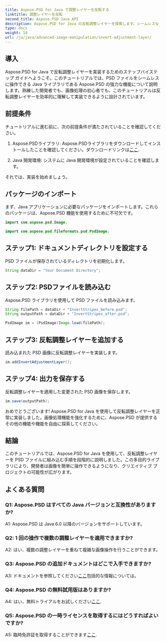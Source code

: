 ```yaml
---
title: Aspose.PSD for Java で調整レイヤーを反転する
linktitle: 調整レイヤーを反転
second_title: Aspose.PSD Java API
description: Aspose.PSD for Java の反転調整レイヤーを探索します。シームレスな PSD ファイル操作のための強力な Java ライブラリです。
type: docs
weight: 14
url: /ja/java/advanced-image-manipulation/invert-adjustment-layer/
---
```

## 導入

Aspose.PSD for Java で反転調整レイヤーを実装するためのステップバイステップ ガイドへようこそ。このチュートリアルでは、PSD ファイルをシームレスに操作できる Java ライブラリである Aspose.PSD の強力な機能について説明します。熟練した開発者でも、画像処理の初心者でも、このチュートリアルは反転調整レイヤーを効率的に理解して実装できるように設計されています。

## 前提条件

チュートリアルに進む前に、次の前提条件が満たされていることを確認してください。

1. Aspose.PSDライブラリ: Aspose.PSDライブラリをダウンロードしてインストールしたことを確認してください。ダウンロードリンクは[ここ](https://releases.aspose.com/psd/java/).

2. Java 開発環境: システムに Java 開発環境が設定されていることを確認します。

それでは、実装を始めましょう。

## パッケージのインポート

まず、Java アプリケーションに必要なパッケージをインポートします。これらのパッケージは、Aspose.PSD 機能を使用するために不可欠です。

```java
import com.aspose.psd.Image;

import com.aspose.psd.fileformats.psd.PsdImage;
```

## ステップ1: ドキュメントディレクトリを設定する

PSD ファイルが保存されているディレクトリを初期化します。

```java
String dataDir = "Your Document Directory";
```

## ステップ2: PSDファイルを読み込む

Aspose.PSD ライブラリを使用して PSD ファイルを読み込みます。

```java
String filePath = dataDir + "InvertStripes_before.psd";
String outputPath = dataDir + "InvertStripes_after.psd";

PsdImage im = (PsdImage)Image.load(filePath);
```

## ステップ3: 反転調整レイヤーを追加する

読み込まれた PSD 画像に反転調整レイヤーを実装します。

```java
im.addInvertAdjustmentLayer();
```

## ステップ4: 出力を保存する

反転調整レイヤーを適用した変更された PSD 画像を保存します。

```java
im.save(outputPath);
```

おめでとうございます! Aspose.PSD for Java を使用して反転調整レイヤーを正常に実装しました。画像処理機能を強化するために、Aspose.PSD が提供するその他の機能や機能を自由に探索してください。

## 結論

このチュートリアルでは、Aspose.PSD for Java を使用して、反転調整レイヤーを PSD ファイルに組み込む手順を段階的に説明しました。この多目的ライブラリにより、開発者は画像を簡単に操作できるようになり、クリエイティブ プロジェクトの可能性が広がります。

## よくある質問

### Q1: Aspose.PSD はすべての Java バージョンと互換性がありますか?

A1: Aspose.PSD は Java 6.0 以降のバージョンをサポートしています。

### Q2: 1 回の操作で複数の調整レイヤーを適用できますか?

A2: はい、複数の調整レイヤーを重ねて複雑な画像操作を行うことができます。

### Q3: Aspose.PSD の追加ドキュメントはどこで入手できますか?

 A3: ドキュメントを参照してください[ここ](https://reference.aspose.com/psd/java/)包括的な情報については。

### Q4: Aspose.PSD の無料試用版はありますか?

 A4: はい、無料トライアルをお試しください[ここ](https://releases.aspose.com/).

### Q5: Aspose.PSD の一時ライセンスを取得するにはどうすればよいですか?

A5: 臨時免許証を取得することができます[ここ](https://purchase.aspose.com/temporary-license/).